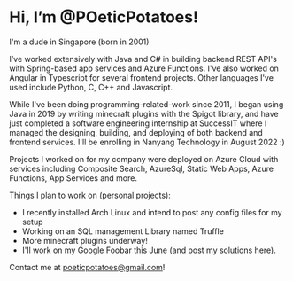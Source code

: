 # Hi, I’m @POeticPotatoes!
I'm a dude in Singapore (born in 2001)

I’ve worked extensively with Java and C# in building backend REST API's with Spring-based app services and Azure Functions. I've also worked on Angular in Typescript for several frontend projects. Other languages I've used include Python, C, C++ and Javascript.

While I've been doing programming-related-work since 2011, I began using Java in 2019 by writing minecraft plugins with the Spigot library, and have just completed a software engineering internship at SuccessIT where I managed the designing, building, and deploying of both backend and frontend services. I'll be enrolling in Nanyang Technology in August 2022 :)

Projects I worked on for my company were deployed on Azure Cloud with services including Composite Search, AzureSql, Static Web Apps, Azure Functions, App Services and more.

Things I plan to work on (personal projects):
- I recently installed Arch Linux and intend to post any config files for my setup
- Working on an SQL management Library named Truffle
- More minecraft plugins underway!
- I'll work on my Google Foobar this June (and post my solutions here).

Contact me at poeticpotatoes@gmail.com!

<!---
POeticPotatoes/POeticPotatoes is a ✨ special ✨ repository because its `README.md` (this file) appears on your GitHub profile.
You can click the Preview link to take a look at your changes.
--->
